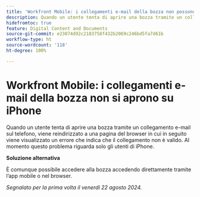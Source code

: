 ```yaml
---
title: 'Workfront Mobile: i collegamenti e-mail della bozza non possono essere aperti su iPhone'
description: Quando un utente tenta di aprire una bozza tramite un collegamento e-mail sul telefono, viene reindirizzato a una pagina del browser in cui in seguito viene visualizzato un errore che indica che il collegamento non è valido.
hidefromtoc: true
feature: Digital Content and Documents
source-git-commit: e23074d92c2183758f432b2069c246bd5fa7d61b
workflow-type: ht
source-wordcount: '118'
ht-degree: 100%

---
```


# Workfront Mobile: i collegamenti e-mail della bozza non si aprono su iPhone

Quando un utente tenta di aprire una bozza tramite un collegamento e-mail sul telefono, viene reindirizzato a una pagina del browser in cui in seguito viene visualizzato un errore che indica che il collegamento non è valido. Al momento questo problema riguarda solo gli utenti di iPhone.

**Soluzione alternativa**

È comunque possibile accedere alla bozza accedendo direttamente tramite l’app mobile o nel browser.

_Segnalato per la prima volta il venerdì 22 agosto 2024._
